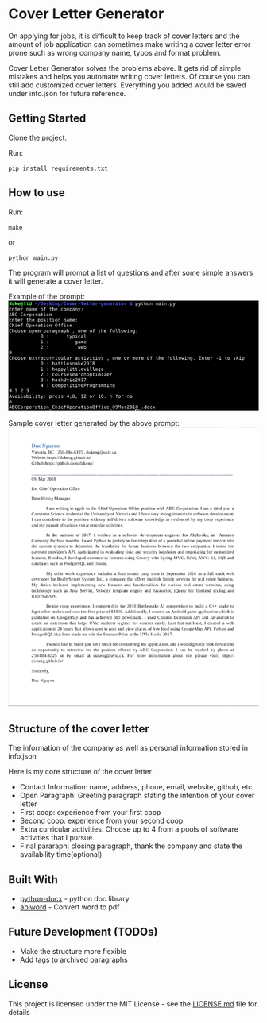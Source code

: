 
# Cover Letter Generator

On applying for jobs, it is difficult to keep track of cover letters and the amount of job application can sometimes make writing a cover letter error prone such as wrong company name, typos and format problem.


Cover Letter Generator solves the problems above. It gets rid of simple mistakes and helps you automate writing cover letters. Of course you can still add customized cover letters. Everything you added would be saved under info.json for future reference. 

## Getting Started

Clone the project.

Run:
```
pip install requirements.txt
```

## How to use

Run:
```
make
```
or 

```
python main.py
```

The program will prompt a list of questions and after some simple answers it will generate a cover letter.


Example of the prompt:
![myimage-alt-tag](img/example.png)

Sample cover letter generated by the above prompt:
![myimage-alt-tag](img/sample_cv.png)



## Structure of the cover letter

The information of the company as well as personal information stored in info.json

Here is my core structure of the cover letter

* Contact Information: name, address, phone, email, website, github, etc.
* Open Paragraph: Greeting paragraph stating the intention of your cover letter
* First coop: experience from your first coop
* Second coop: experience from your second coop
* Extra curricular activities: Choose up to 4 from a pools of software activities that I pursue.
* Final pararaph: closing paragraph, thank the company and state the availability time(optional)


## Built With

* [python-docx](https://python-docx.readthedocs.io/en/latest/) - python doc library
* [abiword](https://www.abisource.com/) - Convert word to pdf

## Future Development (TODOs)

* Make the structure more flexible
* Add tags to archived paragraphs

## License

This project is licensed under the MIT License - see the [LICENSE.md](LICENSE.md) file for details
